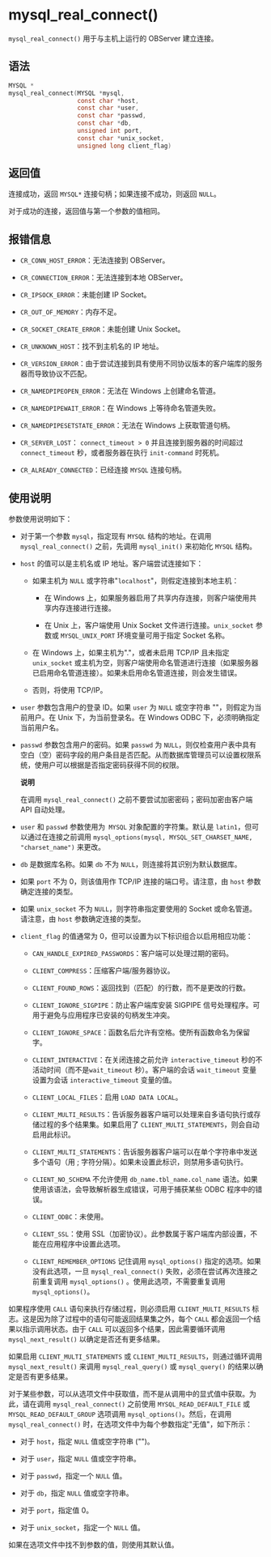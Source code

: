 mysql_real_connect() 
=========================================

`mysql_real_connect()` 用于与主机上运行的 OBServer 建立连接。

语法 
-----------------------

```c
MYSQL *
mysql_real_connect(MYSQL *mysql,
                   const char *host,
                   const char *user,
                   const char *passwd,
                   const char *db,
                   unsigned int port,
                   const char *unix_socket,
                   unsigned long client_flag)
```



返回值 
------------------------

连接成功，返回 `MYSQL*` 连接句柄；如果连接不成功，则返回 `NULL`。

对于成功的连接，返回值与第一个参数的值相同。

报错信息 
-------------------------

* `CR_CONN_HOST_ERROR`：无法连接到 OBServer。

  

* `CR_CONNECTION_ERROR`：无法连接到本地 OBServer。

  

* `CR_IPSOCK_ERROR`：未能创建 IP Socket。

  

* `CR_OUT_OF_MEMORY`：内存不足。

  

* `CR_SOCKET_CREATE_ERROR`：未能创建 Unix Socket。

  

* `CR_UNKNOWN_HOST`：找不到主机名的 IP 地址。

  

* `CR_VERSION_ERROR`：由于尝试连接到具有使用不同协议版本的客户端库的服务器而导致协议不匹配。

  

* `CR_NAMEDPIPEOPEN_ERROR`：无法在 Windows 上创建命名管道。

  

* `CR_NAMEDPIPEWAIT_ERROR`：在 Windows 上等待命名管道失败。

  

* `CR_NAMEDPIPESETSTATE_ERROR`：无法在 Windows 上获取管道句柄。

  

* `CR_SERVER_LOST`： `connect_timeout > 0` 并且连接到服务器的时间超过 `connect_timeout` 秒，或者服务器在执行 `init-command` 时死机。

  

* `CR_ALREADY_CONNECTED`：已经连接 `MYSQL` 连接句柄。

  




使用说明 
-------------------------

参数使用说明如下：

* 对于第一个参数 `mysql`，指定现有 `MYSQL` 结构的地址。在调用 `mysql_real_connect()` 之前，先调用 `mysql_init()` 来初始化 `MYSQL` 结构。

  

* `host` 的值可以是主机名或 IP 地址。客户端尝试连接如下：

  * 如果主机为 `NULL` 或字符串"`localhost`"，则假定连接到本地主机：

    * 在 Windows 上，如果服务器启用了共享内存连接，则客户端使用共享内存连接进行连接。

      
    
    * 在 Unix 上，客户端使用 Unix Socket 文件进行连接。`unix_socket` 参数或 `MYSQL_UNIX_PORT` 环境变量可用于指定 Socket 名称。

      
    

    
  
  * 在 Windows 上，如果主机为"."，或者未启用 TCP/IP 且未指定 `unix_socket` 或主机为空，则客户端使用命名管道进行连接（如果服务器已启用命名管道连接）。如果未启用命名管道连接，则会发生错误。

    
  
  * 否则，将使用 TCP/IP。

    
  

  

* `user` 参数包含用户的登录 ID。如果 `user` 为 `NULL` 或空字符串 ""，则假定为当前用户。在 Unix 下，为当前登录名。在 Windows ODBC 下，必须明确指定当前用户名。

  

* `passwd` 参数包含用户的密码。如果 `passwd` 为 `NULL`，则仅检查用户表中具有空白（空）密码字段的用户条目是否匹配。从而数据库管理员可以设置权限系统，使用户可以根据是否指定密码获得不同的权限。

  **说明**

  

  在调用 `mysql_real_connect()` 之前不要尝试加密密码；密码加密由客户端 API 自动处理。
  

* `user` 和 `passwd` 参数使用为` MYSQL` 对象配置的字符集。默认是 `latin1`，但可以通过在连接之前调用 `mysql_options(mysql, MYSQL_SET_CHARSET_NAME, "charset_name")` 来更改。

  

* `db` 是数据库名称。如果 `db` 不为 `NULL`，则连接将其识别为默认数据库。

  

* 如果 `port` 不为 0，则该值用作 TCP/IP 连接的端口号。请注意，由 `host` 参数确定连接的类型。

  

* 如果 `unix_socket` 不为 `NULL`，则字符串指定要使用的 Socket 或命名管道。请注意，由 `host` 参数确定连接的类型。

  

* `client_flag` 的值通常为 0，但可以设置为以下标识组合以启用相应功能：

  * `CAN_HANDLE_EXPIRED_PASSWORDS`：客户端可以处理过期的密码。

    
  
  * `CLIENT_COMPRESS`：压缩客户端/服务器协议。

    
  
  * `CLIENT_FOUND_ROWS`：返回找到（匹配）的行数，而不是更改的行数。

    
  
  * `CLIENT_IGNORE_SIGPIPE`：防止客户端库安装 SIGPIPE 信号处理程序。可用于避免与应用程序已安装的句柄发生冲突。

    
  
  * `CLIENT_IGNORE_SPACE`：函数名后允许有空格。使所有函数命名为保留字。

    
  
  * `CLIENT_INTERACTIVE`：在关闭连接之前允许 `interactive_timeout` 秒的不活动时间（而不是`wait_timeout` 秒）。客户端的会话 `wait_timeout` 变量设置为会话 `interactive_timeout` 变量的值。

    
  
  * `CLIENT_LOCAL_FILES`：启用 `LOAD DATA LOCAL`。

    
  
  * `CLIENT_MULTI_RESULTS`：告诉服务器客户端可以处理来自多语句执行或存储过程的多个结果集。如果启用了 `CLIENT_MULTI_STATEMENTS`，则会自动启用此标识。

    
  
  * `CLIENT_MULTI_STATEMENTS`：告诉服务器客户端可以在单个字符串中发送多个语句（用 ; 字符分隔）。如果未设置此标识，则禁用多语句执行。

    
  
  * `CLIENT_NO_SCHEMA` 不允许使用 `db_name.tbl_name.col_name` 语法。如果使用该语法，会导致解析器生成错误，可用于捕获某些 ODBC 程序中的错误。

    
  
  * `CLIENT_ODBC`：未使用。

    
  
  * `CLIENT_SSL`：使用 SSL（加密协议）。此参数属于客户端库内部设置，不能在应用程序中设置此选项。

    
  
  * `CLIENT_REMEMBER_OPTIONS` 记住调用 `mysql_options()` 指定的选项。如果没有此选项，一旦 `mysql_real_connect()` 失败，必须在尝试再次连接之前重复调用 `mysql_options()` 。使用此选项，不需要重复调用 `mysql_options()`。

    
  

  




如果程序使用 `CALL` 语句来执行存储过程，则必须启用 `CLIENT_MULTI_RESULTS` 标志。这是因为除了过程中的语句可能返回结果集之外，每个 `CALL` 都会返回一个结果以指示调用状态。由于 `CALL` 可以返回多个结果，因此需要循环调用 `mysql_next_result()` 以确定是否还有更多结果。

如果启用 `CLIENT_MULTI_STATEMENTS` 或 `CLIENT_MULTI_RESULTS`，则通过循环调用 `mysql_next_result()` 来调用 `mysql_real_query()` 或 `mysql_query()` 的结果以确定是否有更多结果。

对于某些参数，可以从选项文件中获取值，而不是从调用中的显式值中获取。为此，请在调用 `mysql_real_connect()` 之前使用 `MYSQL_READ_DEFAULT_FILE` 或 `MYSQL_READ_DEFAULT_GROUP` 选项调用 `mysql_options()`。然后，在调用 `mysql_real_connect()` 时，在选项文件中为每个参数指定"无值"，如下所示：

* 对于 `host`，指定 `NULL` 值或空字符串 ("")。

  

* 对于 `user`，指定 `NULL` 值或空字符串。

  

* 对于 `passwd`，指定一个 `NULL` 值。

  

* 对于 `db`，指定 `NULL` 值或空字符串。

  

* 对于 `port`，指定值 0。

  

* 对于 `unix_socket`，指定一个 `NULL` 值。

  




如果在选项文件中找不到参数的值，则使用其默认值。
